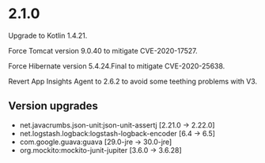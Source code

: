 # 2.1.0

Upgrade to Kotlin 1.4.21.

Force Tomcat version 9.0.40 to mitigate CVE-2020-17527.

Force Hibernate version 5.4.24.Final to mitigate CVE-2020-25638.

Revert App Insights Agent to 2.6.2 to avoid some teething problems with V3.

## Version upgrades

- net.javacrumbs.json-unit:json-unit-assertj [2.21.0 -> 2.22.0]
- net.logstash.logback:logstash-logback-encoder [6.4 -> 6.5]
- com.google.guava:guava [29.0-jre -> 30.0-jre]
- org.mockito:mockito-junit-jupiter [3.6.0 -> 3.6.28]
